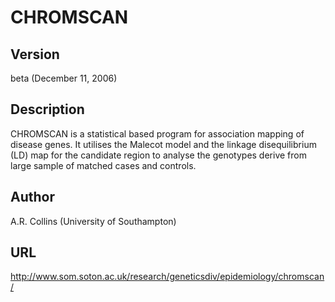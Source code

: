 # CHROMSCAN

## Version
beta (December 11, 2006)

## Description
CHROMSCAN is a statistical based program for association mapping of disease genes. It utilises the Malecot model and the linkage disequilibrium (LD) map for the candidate region to analyse the genotypes derive from large sample of matched cases and controls.

## Author
A.R. Collins (University of Southampton)

## URL
http://www.som.soton.ac.uk/research/geneticsdiv/epidemiology/chromscan/